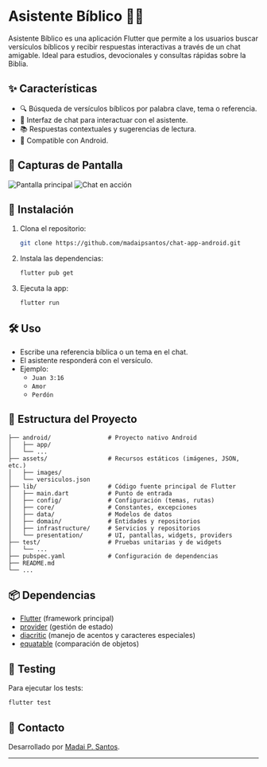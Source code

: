
# Asistente Bíblico 📖🤖

Asistente Bíblico es una aplicación Flutter que permite a los usuarios buscar versículos bíblicos y recibir respuestas interactivas a través de un chat amigable. Ideal para estudios, devocionales y consultas rápidas sobre la Biblia.

## ✨ Características

- 🔍 Búsqueda de versículos bíblicos por palabra clave, tema o referencia.
- 💬 Interfaz de chat para interactuar con el asistente.
- 📚 Respuestas contextuales y sugerencias de lectura.
- 📱 Compatible con Android.

## 📸 Capturas de Pantalla

<!-- Ejemplo de cómo agregar capturas de pantalla reales: -->
![Pantalla principal](assets/images/screenshot1.png)
![Chat en acción](assets/images/screenshot2.png)

<!-- Cambia los nombres de archivo y el texto alternativo según tus imágenes -->

## 🚀 Instalación

1. Clona el repositorio:
	```sh
	git clone https://github.com/madaipsantos/chat-app-android.git
	```
2. Instala las dependencias:
	```sh
	flutter pub get
	```
3. Ejecuta la app:
	```sh
	flutter run
	```

## 🛠️ Uso

- Escribe una referencia bíblica o un tema en el chat.
- El asistente responderá con el versículo.
- Ejemplo:  
  - `Juan 3:16`
  - `Amor`
  - `Perdón`

## 📂 Estructura del Proyecto

```
├── android/                # Proyecto nativo Android
│   ├── app/
│   └── ...
├── assets/                 # Recursos estáticos (imágenes, JSON, etc.)
│   ├── images/
│   └── versiculos.json
├── lib/                    # Código fuente principal de Flutter
│   ├── main.dart           # Punto de entrada
│   ├── config/             # Configuración (temas, rutas)
│   ├── core/               # Constantes, excepciones
│   ├── data/               # Modelos de datos
│   ├── domain/             # Entidades y repositorios
│   ├── infrastructure/     # Servicios y repositorios
│   └── presentation/       # UI, pantallas, widgets, providers
├── test/                   # Pruebas unitarias y de widgets
│   └── ...
├── pubspec.yaml            # Configuración de dependencias
├── README.md
└── ...
```

## 📦 Dependencias

- [Flutter](https://flutter.dev/) (framework principal)
- [provider](https://pub.dev/packages/provider) (gestión de estado)
- [diacritic](https://pub.dev/packages/diacritic) (manejo de acentos y caracteres especiales)
- [equatable](https://pub.dev/packages/equatable) (comparación de objetos)


## 🧪 Testing

Para ejecutar los tests:
```sh
flutter test
```

## 👤 Contacto

Desarrollado por [Madai P. Santos](mailto:madaipinto@gmail.com).

---
